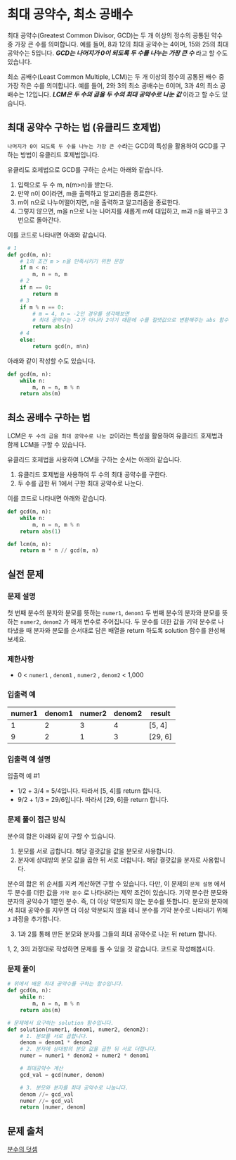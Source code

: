 # 최대 공약수, 최소 공배수

최대 공약수(Greatest Common Divisor, GCD)는 두 개 이상의 정수의 공통된 약수 중 가장 큰 수를 의미합니다.
예를 들어, 8과 12의 최대 공약수는 4이며, 15와 25의 최대 공약수는 5입니다.
***GCD는 나머지가 0이 되도록 두 수를 나누는 가장 큰 수*** 라고 할 수도 있습니다.


최소 공배수(Least Common Multiple, LCM)는 두 개 이상의 정수의 공통된 배수 중 가장 작은 수를 의미합니다. 
예를 들어, 2와 3의 최소 공배수는 6이며, 3과 4의 최소 공배수는 12입니다. ***LCM은 두 수의 곱을 두 수의 최대 공약수로 나눈 값*** 이라고 할 수도 있습니다.

## 최대 공약수 구하는 법 (유클리드 호제법)

`나머지가 0이 되도록 두 수를 나누는 가장 큰 수`라는 GCD의 특성을 활용하여 GCD를 구하는 방법이 유클리드 호제법입니다.

유클리도 호제법으로 GCD를 구하는 순서는 아래와 같습니다.

1. 입력으로 두 수 m, n(m>n)을 받는다.
2. 만약 n이 0이라면, m을 출력하고 알고리즘을 종료한다.
3. m이 n으로 나누어떨어지면, n을 출력하고 알고리즘을 종료한다.
4. 그렇지 않으면, m을 n으로 나눈 나머지를 새롭게 m에 대입하고, m과 n을 바꾸고 3번으로 돌아간다.

이를 코드로 나타내면 아래와 같습니다.

```python
# 1
def gcd(m, n):
    # 1의 조건 m > n을 만족시키기 위한 문장
    if m < n:
        m, n = n, m
    # 2
    if n == 0:
        return m
    # 3
    if m % n == 0:
        # m = 4, n = -2인 경우를 생각해보면
        # 최대 공약수는 -2가 아니라 2이기 때문에 수를 절댓값으로 변환해주는 abs 함수를 사용했습니다.
        return abs(n)
    # 4
    else:
        return gcd(n, m%n)
```

아래와 같이 작성할 수도 있습니다.

```python
def gcd(m, n):
    while n:
        m, n = n, m % n
    return abs(m)
```

## 최소 공배수 구하는 법

LCM은 `두 수의 곱을 최대 공약수로 나눈 값`이라는 특성을 활용하여 유클리드 호제법과 함께 LCM을 구할 수 있습니다.

유클리드 호제법을 사용하여 LCM을 구하는 순서는 아래와 같습니다.

1. 유클리드 호제법을 사용하여 두 수의 최대 공약수를 구한다.
2. 두 수를 곱한 뒤 1에서 구한 최대 공약수로 나눈다.

이를 코드로 나타내면 아래와 같습니다.

```python
def gcd(m, n):
    while n:
        m, n = n, m % n
    return abs(1)

def lcm(m, n):
    return m * n // gcd(m, n)
```

## 실전 문제

### 문제 설명
첫 번째 분수의 분자와 분모를 뜻하는 `numer1`, `denom1` 두 번째 분수의 분자와 분모를 뜻하는 `numer2`, `denom2` 가 매개 변수로 주어집니다. 
두 분수를 더한 값을 기약 분수로 나타냈을 때 분자와 분모를 순서대로 담은 배열을 return 하도록 solution 함수를 완성해보세요.

### 제한사항
- 0 < `numer1` , `denom1` , `numer2` , `denom2` < 1,000

### 입출력 예

|numer1|denom1|numer2|denom2|result|
|-----|-----|-----|-----|-----|
|1|2|3|4|[5, 4]|
|9|2|1|3|[29, 6]|

### 입출력 예 설명

입출력 예 #1
- 1/2 + 3/4 = 5/4입니다. 따라서 [5, 4]를 return 합니다.
- 9/2 + 1/3 = 29/6입니다. 따라서 [29, 6]을 return 합니다.

### 문제 풀이 접근 방식

분수의 합은 아래와 같이 구할 수 있습니다.

1. 분모를 서로 곱합니다. 해당 결괏값을 값을 분모로 사용합니다.
2. 분자에 상대방의 분모 값을 곱한 뒤 서로 더합니다. 해당 결괏값을 분자로 사용합니다.

분수의 합은 위 순서를 지켜 계산하면 구할 수 있습니다. 다만, 이 문제의 `문제 설명` 에서 두 분수를 더한 값을
`기약 분수` 로 나타내라는 제약 조건이 있습니다. 
기약 분수란 분모와 분자의 공약수가 1뿐인 분수. 즉, 더 이상 약분되지 않는 분수를 뜻합니다. 
분모와 분자에서 최대 공약수를 지우면 더 이상 약분되지 않을 테니 분수를 기약 분수로 나타내기 위해 `3` 과정을 추가합니다.

3. 1과 2를 통해 만든 분모와 분자를 그들의 최대 공약수로 나눈 뒤 return 합니다.

1, 2, 3의 과정대로 작성하면 문제를 풀 수 있을 것 같습니다. 코드로 작성해봅시다.

### 문제 풀이

```python
# 위에서 배운 최대 공약수를 구하는 함수입니다.
def gcd(m, n):
    while n:
        m, n = n, m % n
    return abs(m)

# 문제에서 요구하는 solution 함수입니다.
def solution(numer1, denom1, numer2, denom2):
    # 1. 분모를 서로 곱합니다.
    denom = denom1 * denom2
    # 2. 분자에 상대방의 분모 값을 곱한 뒤 서로 더합니다.
    numer = numer1 * denom2 + numer2 * denom1

    # 최대공약수 계산
    gcd_val = gcd(numer, denom)

    # 3. 분모와 분자를 최대 공약수로 나눕니다.
    denom //= gcd_val
    numer //= gcd_val
    return [numer, denom]
```

## 문제 출처

[분수의 덧셈](https://school.programmers.co.kr/learn/courses/30/lessons/120808)
